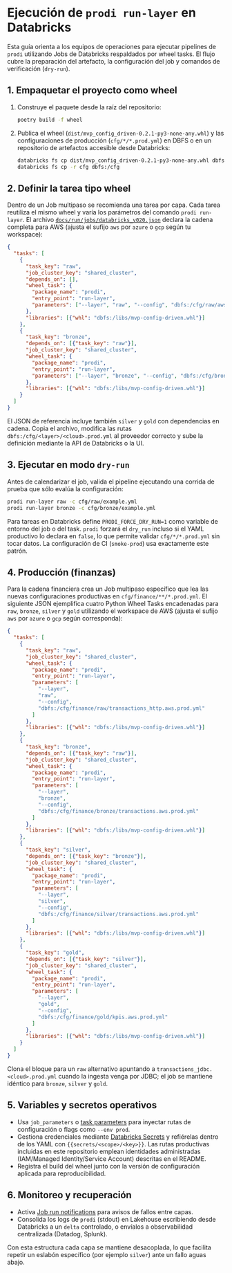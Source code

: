 # Ejecución de `prodi run-layer` en Databricks

Esta guía orienta a los equipos de operaciones para ejecutar pipelines de `prodi`
utilizando Jobs de Databricks respaldados por wheel tasks. El flujo cubre la
preparación del artefacto, la configuración del job y comandos de verificación
(`dry-run`).

## 1. Empaquetar el proyecto como wheel

1. Construye el paquete desde la raíz del repositorio:
   ```bash
   poetry build -f wheel
   ```
2. Publica el wheel (`dist/mvp_config_driven-0.2.1-py3-none-any.whl`) y las
   configuraciones de producción (`cfg/*/*.prod.yml`)
   en DBFS o en un repositorio de artefactos accesible desde Databricks:
   ```bash
   databricks fs cp dist/mvp_config_driven-0.2.1-py3-none-any.whl dbfs:/libs/mvp-config-driven.whl
   databricks fs cp -r cfg dbfs:/cfg
   ```

## 2. Definir la tarea tipo wheel

Dentro de un Job multipaso se recomienda una tarea por capa. Cada tarea reutiliza
el mismo wheel y varía los parámetros del comando `prodi run-layer`. El archivo
[`docs/run/jobs/databricks_v020.json`](jobs/databricks_v020.json) declara la
cadena completa para AWS (ajusta el sufijo `aws` por `azure` o `gcp` según tu
workspace):

```json
{
  "tasks": [
    {
      "task_key": "raw",
      "job_cluster_key": "shared_cluster",
      "depends_on": [],
      "wheel_task": {
        "package_name": "prodi",
        "entry_point": "run-layer",
        "parameters": ["--layer", "raw", "--config", "dbfs:/cfg/raw/aws.prod.yml"]
      },
      "libraries": [{"whl": "dbfs:/libs/mvp-config-driven.whl"}]
    },
    {
      "task_key": "bronze",
      "depends_on": [{"task_key": "raw"}],
      "job_cluster_key": "shared_cluster",
      "wheel_task": {
        "package_name": "prodi",
        "entry_point": "run-layer",
        "parameters": ["--layer", "bronze", "--config", "dbfs:/cfg/bronze/aws.prod.yml"]
      },
      "libraries": [{"whl": "dbfs:/libs/mvp-config-driven.whl"}]
    }
  ]
}
```

El JSON de referencia incluye también `silver` y `gold` con dependencias en
cadena. Copia el archivo, modifica las rutas `dbfs:/cfg/<layer>/<cloud>.prod.yml`
al proveedor correcto y sube la definición mediante la API de Databricks o la UI.

## 3. Ejecutar en modo `dry-run`

Antes de calendarizar el job, valida el pipeline ejecutando una corrida de
prueba que sólo evalúa la configuración:

```bash
prodi run-layer raw -c cfg/raw/example.yml
prodi run-layer bronze -c cfg/bronze/example.yml
```

Para tareas en Databricks define `PRODI_FORCE_DRY_RUN=1` como variable de entorno
del job o del task. `prodi` forzará el `dry_run` incluso si el YAML productivo lo
declara en `false`, lo que permite validar `cfg/*/*.prod.yml` sin tocar datos.
La configuración de CI (`smoke-prod`) usa exactamente este patrón.

## 4. Producción (finanzas)

Para la cadena financiera crea un Job multipaso específico que lea las nuevas
configuraciones productivas en `cfg/finance/**/*.prod.yml`. El siguiente JSON
ejemplifica cuatro Python Wheel Tasks encadenadas para `raw`, `bronze`, `silver`
y `gold` utilizando el workspace de AWS (ajusta el sufijo `aws` por `azure` o
`gcp` según corresponda):

```json
{
  "tasks": [
    {
      "task_key": "raw",
      "job_cluster_key": "shared_cluster",
      "wheel_task": {
        "package_name": "prodi",
        "entry_point": "run-layer",
        "parameters": [
          "--layer",
          "raw",
          "--config",
          "dbfs:/cfg/finance/raw/transactions_http.aws.prod.yml"
        ]
      },
      "libraries": [{"whl": "dbfs:/libs/mvp-config-driven.whl"}]
    },
    {
      "task_key": "bronze",
      "depends_on": [{"task_key": "raw"}],
      "job_cluster_key": "shared_cluster",
      "wheel_task": {
        "package_name": "prodi",
        "entry_point": "run-layer",
        "parameters": [
          "--layer",
          "bronze",
          "--config",
          "dbfs:/cfg/finance/bronze/transactions.aws.prod.yml"
        ]
      },
      "libraries": [{"whl": "dbfs:/libs/mvp-config-driven.whl"}]
    },
    {
      "task_key": "silver",
      "depends_on": [{"task_key": "bronze"}],
      "job_cluster_key": "shared_cluster",
      "wheel_task": {
        "package_name": "prodi",
        "entry_point": "run-layer",
        "parameters": [
          "--layer",
          "silver",
          "--config",
          "dbfs:/cfg/finance/silver/transactions.aws.prod.yml"
        ]
      },
      "libraries": [{"whl": "dbfs:/libs/mvp-config-driven.whl"}]
    },
    {
      "task_key": "gold",
      "depends_on": [{"task_key": "silver"}],
      "job_cluster_key": "shared_cluster",
      "wheel_task": {
        "package_name": "prodi",
        "entry_point": "run-layer",
        "parameters": [
          "--layer",
          "gold",
          "--config",
          "dbfs:/cfg/finance/gold/kpis.aws.prod.yml"
        ]
      },
      "libraries": [{"whl": "dbfs:/libs/mvp-config-driven.whl"}]
    }
  ]
}
```

Clona el bloque para un `raw` alternativo apuntando a
`transactions_jdbc.<cloud>.prod.yml` cuando la ingesta venga por JDBC; el job se
mantiene idéntico para `bronze`, `silver` y `gold`.

## 5. Variables y secretos operativos

* Usa `job_parameters` o [task parameters](https://docs.databricks.com/jobs/jobs-parameterization.html)
  para inyectar rutas de configuración o flags como `--env prod`.
* Gestiona credenciales mediante [Databricks Secrets](https://docs.databricks.com/security/secrets/index.html)
  y refiérelas dentro de los YAML con `{{secrets/<scope>/<key>}}`. Las rutas
  productivas incluidas en este repositorio emplean identidades administradas
  (IAM/Managed Identity/Service Account) descritas en el README.
* Registra el build del wheel junto con la versión de configuración aplicada
  para reproducibilidad.

## 6. Monitoreo y recuperación

* Activa [Job run notifications](https://docs.databricks.com/workflows/jobs/jobs-notifications.html)
  para avisos de fallos entre capas.
* Consolida los logs de `prodi` (stdout) en Lakehouse escribiendo desde Databricks
  a un `delta` controlado, o envíalos a observabilidad centralizada (Datadog,
  Splunk).

Con esta estructura cada capa se mantiene desacoplada, lo que facilita repetir
un eslabón específico (por ejemplo `silver`) ante un fallo aguas abajo.
